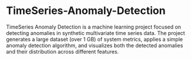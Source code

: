 # TimeSeries-Anomaly-Detection
TimeSeries Anomaly Detection is a machine learning project focused on detecting anomalies in synthetic multivariate time series data. The project generates a large dataset (over 1 GB) of system metrics, applies a simple anomaly detection algorithm, and visualizes both the detected anomalies and their distribution across different features.
